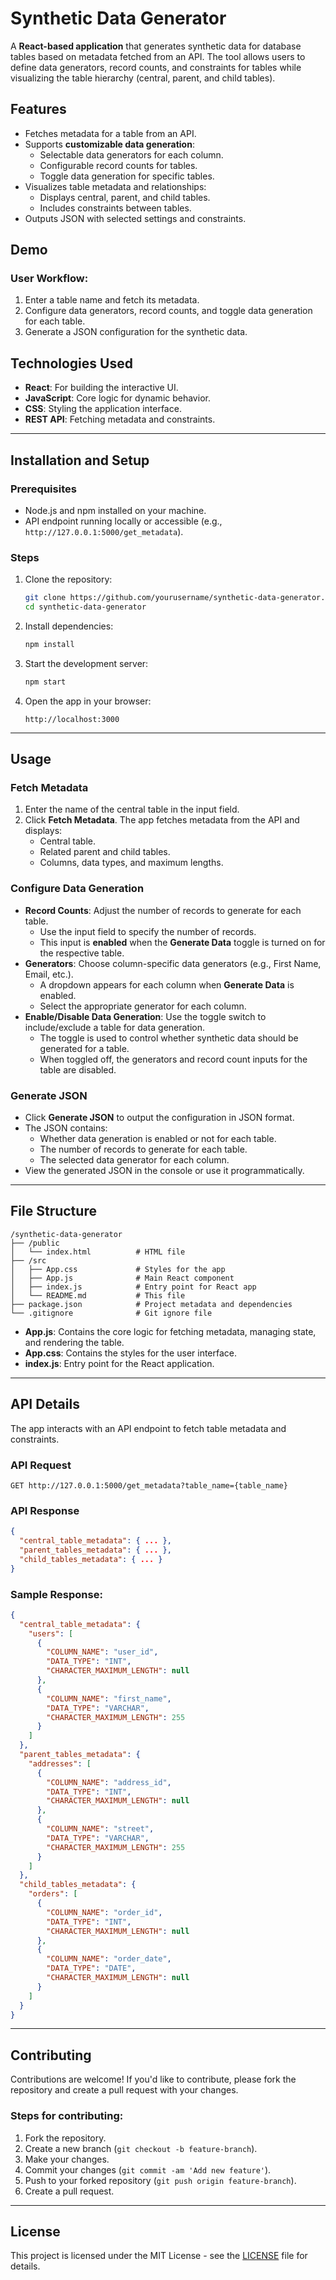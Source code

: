 
# Synthetic Data Generator

A **React-based application** that generates synthetic data for database tables based on metadata fetched from an API. The tool allows users to define data generators, record counts, and constraints for tables while visualizing the table hierarchy (central, parent, and child tables).

## Features
- Fetches metadata for a table from an API.
- Supports **customizable data generation**:
  - Selectable data generators for each column.
  - Configurable record counts for tables.
  - Toggle data generation for specific tables.
- Visualizes table metadata and relationships:
  - Displays central, parent, and child tables.
  - Includes constraints between tables.
- Outputs JSON with selected settings and constraints.

## Demo
### User Workflow:
1. Enter a table name and fetch its metadata.
2. Configure data generators, record counts, and toggle data generation for each table.
3. Generate a JSON configuration for the synthetic data.

## Technologies Used
- **React**: For building the interactive UI.
- **JavaScript**: Core logic for dynamic behavior.
- **CSS**: Styling the application interface.
- **REST API**: Fetching metadata and constraints.

---

## Installation and Setup

### Prerequisites
- Node.js and npm installed on your machine.
- API endpoint running locally or accessible (e.g., `http://127.0.0.1:5000/get_metadata`).

### Steps
1. Clone the repository:
   ```bash
   git clone https://github.com/yourusername/synthetic-data-generator.git
   cd synthetic-data-generator
   ```

2. Install dependencies:
   ```bash
   npm install
   ```

3. Start the development server:
   ```bash
   npm start
   ```

4. Open the app in your browser:
   ```
   http://localhost:3000
   ```

---

## Usage

### Fetch Metadata
1. Enter the name of the central table in the input field.
2. Click **Fetch Metadata**. The app fetches metadata from the API and displays:
   - Central table.
   - Related parent and child tables.
   - Columns, data types, and maximum lengths.

### Configure Data Generation
- **Record Counts**: Adjust the number of records to generate for each table.
  - Use the input field to specify the number of records.
  - This input is **enabled** when the **Generate Data** toggle is turned on for the respective table.
- **Generators**: Choose column-specific data generators (e.g., First Name, Email, etc.).
  - A dropdown appears for each column when **Generate Data** is enabled.
  - Select the appropriate generator for each column.
- **Enable/Disable Data Generation**: Use the toggle switch to include/exclude a table for data generation.
  - The toggle is used to control whether synthetic data should be generated for a table.
  - When toggled off, the generators and record count inputs for the table are disabled.

### Generate JSON
- Click **Generate JSON** to output the configuration in JSON format.
- The JSON contains:
  - Whether data generation is enabled or not for each table.
  - The number of records to generate for each table.
  - The selected data generator for each column.
- View the generated JSON in the console or use it programmatically.

---

## File Structure

```
/synthetic-data-generator
├── /public
│   └── index.html          # HTML file
├── /src
│   ├── App.css             # Styles for the app
│   ├── App.js              # Main React component
│   ├── index.js            # Entry point for React app
│   └── README.md           # This file
├── package.json            # Project metadata and dependencies
└── .gitignore              # Git ignore file
```

- **App.js**: Contains the core logic for fetching metadata, managing state, and rendering the table.
- **App.css**: Contains the styles for the user interface.
- **index.js**: Entry point for the React application.

---

## API Details

The app interacts with an API endpoint to fetch table metadata and constraints.

### API Request
```http
GET http://127.0.0.1:5000/get_metadata?table_name={table_name}
```

### API Response
```json
{
  "central_table_metadata": { ... },
  "parent_tables_metadata": { ... },
  "child_tables_metadata": { ... }
}
```

### Sample Response:
```json
{
  "central_table_metadata": {
    "users": [
      {
        "COLUMN_NAME": "user_id",
        "DATA_TYPE": "INT",
        "CHARACTER_MAXIMUM_LENGTH": null
      },
      {
        "COLUMN_NAME": "first_name",
        "DATA_TYPE": "VARCHAR",
        "CHARACTER_MAXIMUM_LENGTH": 255
      }
    ]
  },
  "parent_tables_metadata": {
    "addresses": [
      {
        "COLUMN_NAME": "address_id",
        "DATA_TYPE": "INT",
        "CHARACTER_MAXIMUM_LENGTH": null
      },
      {
        "COLUMN_NAME": "street",
        "DATA_TYPE": "VARCHAR",
        "CHARACTER_MAXIMUM_LENGTH": 255
      }
    ]
  },
  "child_tables_metadata": {
    "orders": [
      {
        "COLUMN_NAME": "order_id",
        "DATA_TYPE": "INT",
        "CHARACTER_MAXIMUM_LENGTH": null
      },
      {
        "COLUMN_NAME": "order_date",
        "DATA_TYPE": "DATE",
        "CHARACTER_MAXIMUM_LENGTH": null
      }
    ]
  }
}
```

---

## Contributing

Contributions are welcome! If you'd like to contribute, please fork the repository and create a pull request with your changes. 

### Steps for contributing:
1. Fork the repository.
2. Create a new branch (`git checkout -b feature-branch`).
3. Make your changes.
4. Commit your changes (`git commit -am 'Add new feature'`).
5. Push to your forked repository (`git push origin feature-branch`).
6. Create a pull request.

---

## License

This project is licensed under the MIT License - see the [LICENSE](LICENSE) file for details.
